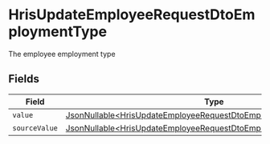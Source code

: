 # HrisUpdateEmployeeRequestDtoEmploymentType

The employee employment type


## Fields

| Field                                                                                                                                                    | Type                                                                                                                                                     | Required                                                                                                                                                 | Description                                                                                                                                              |
| -------------------------------------------------------------------------------------------------------------------------------------------------------- | -------------------------------------------------------------------------------------------------------------------------------------------------------- | -------------------------------------------------------------------------------------------------------------------------------------------------------- | -------------------------------------------------------------------------------------------------------------------------------------------------------- |
| `value`                                                                                                                                                  | [JsonNullable\<HrisUpdateEmployeeRequestDtoEmploymentTypeValue>](../../models/components/HrisUpdateEmployeeRequestDtoEmploymentTypeValue.md)             | :heavy_minus_sign:                                                                                                                                       | N/A                                                                                                                                                      |
| `sourceValue`                                                                                                                                            | [JsonNullable\<HrisUpdateEmployeeRequestDtoEmploymentTypeSourceValue>](../../models/components/HrisUpdateEmployeeRequestDtoEmploymentTypeSourceValue.md) | :heavy_minus_sign:                                                                                                                                       | N/A                                                                                                                                                      |